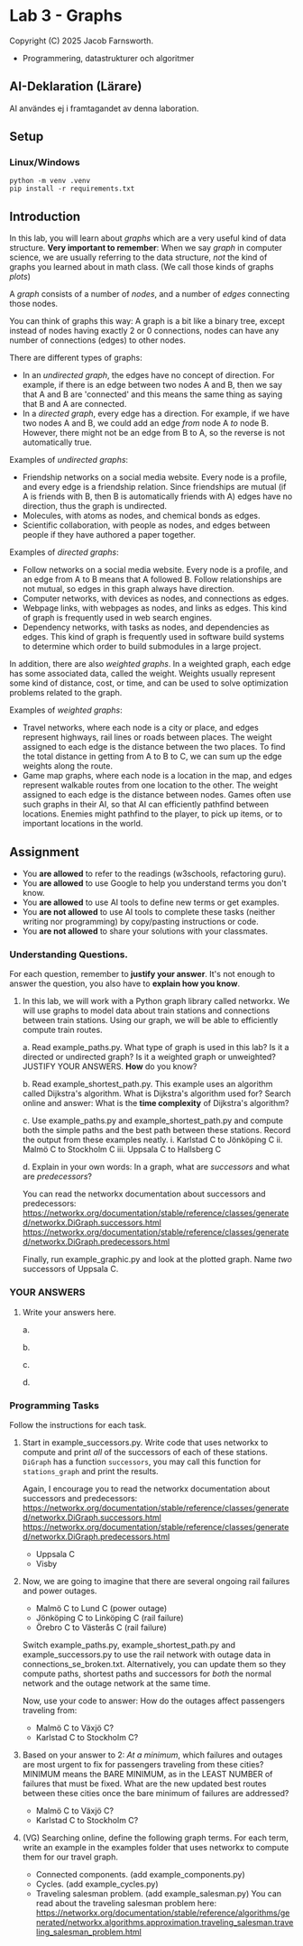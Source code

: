 # Lab 3 - Graphs

Copyright (C) 2025 Jacob Farnsworth.

* Programmering, datastrukturer och algoritmer

## AI-Deklaration (Lärare)

AI användes ej i framtagandet av denna laboration.

## Setup

### Linux/Windows

```
python -m venv .venv
pip install -r requirements.txt
```

## Introduction

In this lab, you will learn about *graphs* which are a very useful kind of data structure. **Very important to remember**: When we say *graph* in computer science, we are usually referring to the data structure, *not* the kind of graphs you learned about in math class. (We call those kinds of graphs *plots*)

A *graph* consists of a number of *nodes*, and a number of *edges* connecting those nodes.

You can think of graphs this way: A graph is a bit like a binary tree, except instead of nodes having exactly 2 or 0 connections, nodes can have any number of connections (edges) to other nodes.

There are different types of graphs:

* In an *undirected graph*, the edges have no concept of direction. For example, if there is an edge between two nodes A and B, then we say that A and B are 'connected' and this means the same thing as saying that B and A are connected.
* In a *directed graph*, every edge has a direction. For example, if we have two nodes A and B, we could add an edge *from* node A *to* node B. However, there might not be an edge from B to A, so the reverse is not automatically true.


Examples of *undirected graphs*:
* Friendship networks on a social media website. Every node is a profile, and every edge is a friendship relation. Since friendships are mutual (if A is friends with B, then B is automatically friends with A) edges have no direction, thus the graph is undirected.
* Molecules, with atoms as nodes, and chemical bonds as edges.
* Scientific collaboration, with people as nodes, and edges between people if they have authored a paper together.

Examples of *directed graphs*:
* Follow networks on a social media website. Every node is a profile, and an edge from A to B means that A followed B. Follow relationships are not mutual, so edges in this graph always have direction.
* Computer networks, with devices as nodes, and connections as edges.
* Webpage links, with webpages as nodes, and links as edges. This kind of graph is frequently used in web search engines.
* Dependency networks, with tasks as nodes, and dependencies as edges. This kind of graph is frequently used in software build systems to determine which order to build submodules in a large project.


In addition, there are also *weighted graphs*. In a weighted graph, each edge has some associated data, called the weight. Weights usually represent some kind of distance, cost, or time, and can be used to solve optimization problems related to the graph.

Examples of *weighted graphs*:
* Travel networks, where each node is a city or place, and edges represent highways, rail lines or roads between places. The weight assigned to each edge is the distance between the two places. To find the total distance in getting from A to B to C, we can sum up the edge weights along the route.
* Game map graphs, where each node is a location in the map, and edges represent walkable routes from one location to the other. The weight assigned to each edge is the distance between nodes. Games often use such graphs in their AI, so that AI can efficiently pathfind between locations. Enemies might pathfind to the player, to pick up items, or to important locations in the world.


## Assignment

* You **are allowed** to refer to the readings (w3schools, refactoring guru).
* You **are allowed** to use Google to help you understand terms you don't know.
* You **are allowed** to use AI tools to define new terms or get examples.
* You **are not allowed** to use AI tools to complete these tasks (neither writing nor programming) by copy/pasting instructions or code.
* You **are not allowed** to share your solutions with your classmates.

### Understanding Questions.

For each question, remember to **justify your answer**. It's not enough to answer the question, you also have to **explain how you know**.

1. In this lab, we will work with a Python graph library called networkx. We will use graphs to model data about train stations and connections between train stations. Using our graph, we will be able to efficiently compute train routes.

    a. Read example_paths.py. What type of graph is used in this lab? Is it a directed or undirected graph? Is it a weighted graph or unweighted? JUSTIFY YOUR ANSWERS. **How** do you know?

    b. Read example_shortest_path.py. This example uses an algorithm called Dijkstra's algorithm. What is Dijkstra's algorithm used for? Search online and answer: What is the **time complexity** of Dijkstra's algorithm?

    c. Use example_paths.py and example_shortest_path.py and compute both the simple paths and the best path between these stations. Record the output from these examples neatly.
        i. Karlstad C to Jönköping C
        ii. Malmö C to Stockholm C
        iii. Uppsala C to Hallsberg C

    d. Explain in your own words: In a graph, what are *successors* and what are *predecessors*?

    You can read the networkx documentation about successors and predecessors:
    https://networkx.org/documentation/stable/reference/classes/generated/networkx.DiGraph.successors.html
    https://networkx.org/documentation/stable/reference/classes/generated/networkx.DiGraph.predecessors.html

    Finally, run example_graphic.py and look at the plotted graph. Name *two* successors of Uppsala C. 

### YOUR ANSWERS

1.  Write your answers here.

    a. 

    b. 

    c. 

    d. 

### Programming Tasks

Follow the instructions for each task.

1. Start in example_successors.py. Write code that uses networkx to compute and print *all* of the successors of each of these stations. `DiGraph` has a function `successors`, you may call this function for `stations_graph` and print the results.

    Again, I encourage you to read the networkx documentation about successors and predecessors:
    https://networkx.org/documentation/stable/reference/classes/generated/networkx.DiGraph.successors.html
    https://networkx.org/documentation/stable/reference/classes/generated/networkx.DiGraph.predecessors.html

    * Uppsala C
    * Visby

2. Now, we are going to imagine that there are several ongoing rail failures and power outages.
    * Malmö C to Lund C (power outage)
    * Jönköping C to Linköping C (rail failure)
    * Örebro C to Västerås C (rail failure)

    Switch example_paths.py, example_shortest_path.py and example_successors.py to use the rail network with outage data in connections_se_broken.txt. Alternatively, you can update them so they compute paths, shortest paths and successors for *both* the normal network and the outage network at the same time.

    Now, use your code to answer: How do the outages affect passengers traveling from:
    * Malmö C to Växjö C?
    * Karlstad C to Stockholm C?

3. Based on your answer to 2: *At a minimum*, which failures and outages are most urgent to fix for passengers traveling from these cities? MINIMUM means the BARE MINIMUM, as in the LEAST NUMBER of failures that must be fixed. What are the new updated best routes between these cities once the bare minimum of failures are addressed?
    * Malmö C to Växjö C?
    * Karlstad C to Stockholm C?

4. (VG) Searching online, define the following graph terms. For each term, write an example in the examples folder that uses networkx to compute them for our travel graph.
    * Connected components. (add example_components.py)
    * Cycles. (add example_cycles.py)
    * Traveling salesman problem. (add example_salesman.py)
      You can read about the traveling salesman problem here:
      https://networkx.org/documentation/stable/reference/algorithms/generated/networkx.algorithms.approximation.traveling_salesman.traveling_salesman_problem.html